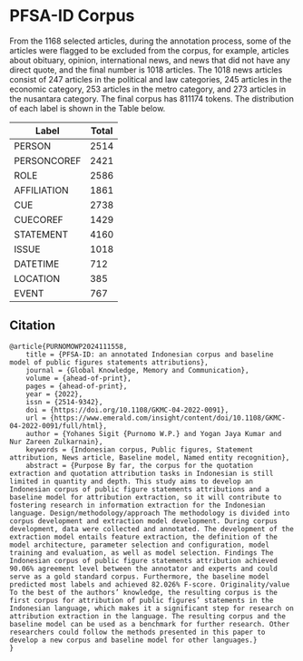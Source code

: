 # PFSA-ID Corpus

From the 1168 selected articles, during the annotation process, some of the articles were flagged to be excluded from the corpus, for example, articles about obituary, opinion, international news, and news that did not have any direct quote, and the final number is 1018 articles. The 1018 news articles consist of 247 articles in the political and law categories, 245 articles in the economic category, 253 articles in the metro category, and 273 articles in the nusantara category. The final corpus has 811174 tokens. The distribution of each label is shown in the Table below.

Label	| Total
--- | ---
PERSON	| 2514
PERSONCOREF	|	2421
ROLE	|	2586
AFFILIATION	|	1861
CUE	|	2738
CUECOREF	|	1429
STATEMENT	|	4160
ISSUE	|	1018
DATETIME	|	712
LOCATION	|	385
EVENT	|	767



## Citation
```
@article{PURNOMOWP2024111558,
	title = {PFSA-ID: an annotated Indonesian corpus and baseline model of public figures statements attributions},
	journal = {Global Knowledge, Memory and Communication},
	volume = {ahead-of-print},
	pages = {ahead-of-print},
	year = {2022},
	issn = {2514-9342},
	doi = {https://doi.org/10.1108/GKMC-04-2022-0091},
	url = {https://www.emerald.com/insight/content/doi/10.1108/GKMC-04-2022-0091/full/html},
	author = {Yohanes Sigit {Purnomo W.P.} and Yogan Jaya Kumar and Nur Zareen Zulkarnain},
	keywords = {Indonesian corpus, Public figures, Statement attribution, News article, Baseline model, Named entity recognition},
	abstract = {Purpose By far, the corpus for the quotation extraction and quotation attribution tasks in Indonesian is still limited in quantity and depth. This study aims to develop an Indonesian corpus of public figure statements attributions and a baseline model for attribution extraction, so it will contribute to fostering research in information extraction for the Indonesian language. Design/methodology/approach The methodology is divided into corpus development and extraction model development. During corpus development, data were collected and annotated. The development of the extraction model entails feature extraction, the definition of the model architecture, parameter selection and configuration, model training and evaluation, as well as model selection. Findings The Indonesian corpus of public figure statements attribution achieved 90.06% agreement level between the annotator and experts and could serve as a gold standard corpus. Furthermore, the baseline model predicted most labels and achieved 82.026% F-score. Originality/value To the best of the authors’ knowledge, the resulting corpus is the first corpus for attribution of public figures’ statements in the Indonesian language, which makes it a significant step for research on attribution extraction in the language. The resulting corpus and the baseline model can be used as a benchmark for further research. Other researchers could follow the methods presented in this paper to develop a new corpus and baseline model for other languages.}
}
```